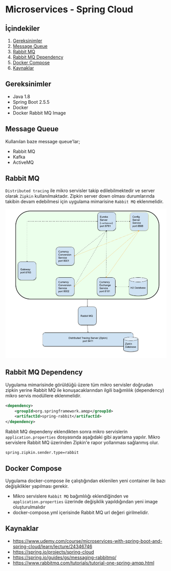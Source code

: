 # Microservices - Spring Cloud 

## İçindekiler
1. [Gereksinimler](#gereksinimler)
2. [Message Queue](#message-queue)
3. [Rabbit MQ](#rabbit-mq)
4. [Rabbit MQ Dependency](#rabbit-mq-dependency)
5. [Docker Compose](#docker-compose)
6. [Kaynaklar](#kaynaklar)

## Gereksinimler
* Java 1.8
* Spring Boot 2.5.5
* Docker 
* Docker Rabbit MQ Image


## Message Queue
Kullanılan baze message queue'lar;

- Rabbit MQ
- Kafka
- ActiveMQ


## Rabbit MQ
`Distributed tracing` ile mikro servisler takip edilebilmektedir ve server olarak `Zipkin` kullanılmaktadır.
Zipkin server down olması durumlarında takibin devam edebilmesi için uygulama mimarisine `Rabbit MQ` eklenmelidir. 

![Uygulama Mimarisi](images/Diagram_Microservice-Architecture-4-Zipkin-2.png)


## Rabbit MQ Dependency
Uygulama mimarisinde görüldüğü üzere tüm mikro servisler doğrudan zipkin yerine Rabbit MQ ile konuşacaklarından ilgili bağımlılık (dependency) mikro servis modüllere eklenmelidir.

```xml
<dependency>
    <groupId>org.springframework.amqp</groupId>
    <artifactId>spring-rabbit</artifactId>
</dependency>
```

Rabbit MQ dependeny eklendikten sonra mikro servislerin `application.properties` dosyasında aşağıdaki gibi ayarlama yapılır.
Mikro servislere Rabbit MQ üzerinden Zipkin'e rapor yollanması sağlanmış olur.
```properties
spring.zipkin.sender.type=rabbit
```

## Docker Compose
Uygulama docker-compose ile çalıştığından eklenilen yeni container ile bazı değişiklikler yapılması gerekir.

- Mikro servislere `Rabbit MQ` bağımlılığı eklendiğinden ve `application.properties` üzerinde değişiklik yapıldığından yeni image oluşturulmalıdır
- docker-compose.yml içerisinde Rabbit MQ url değeri girilmelidir.


## Kaynaklar
- https://www.udemy.com/course/microservices-with-spring-boot-and-spring-cloud/learn/lecture/24346746
- https://spring.io/projects/spring-cloud
- https://spring.io/guides/gs/messaging-rabbitmq/
- https://www.rabbitmq.com/tutorials/tutorial-one-spring-amqp.html

